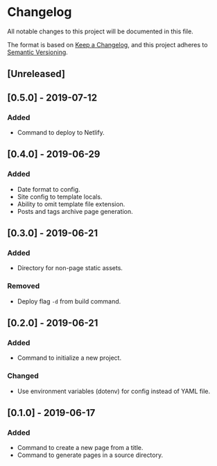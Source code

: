 # Changelog
All notable changes to this project will be documented in this file.

The format is based on [Keep a Changelog](https://keepachangelog.com/en/1.0.0/),
and this project adheres to [Semantic Versioning](https://semver.org/spec/v2.0.0.html).

## [Unreleased]

## [0.5.0] - 2019-07-12
### Added
- Command to deploy to Netlify.

## [0.4.0] - 2019-06-29
### Added
- Date format to config.
- Site config to template locals.
- Ability to omit template file extension.
- Posts and tags archive page generation.

## [0.3.0] - 2019-06-21
### Added
- Directory for non-page static assets.

### Removed
- Deploy flag `-d` from build command.

## [0.2.0] - 2019-06-21
### Added
- Command to initialize a new project.

### Changed
- Use environment variables (dotenv) for config instead of YAML file.

## [0.1.0] - 2019-06-17
### Added
- Command to create a new page from a title.
- Command to generate pages in a source directory.
